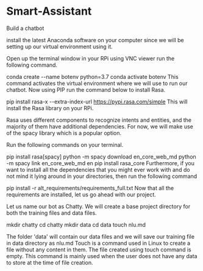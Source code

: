 # Smart-Assistant

Build a chatbot

install the latest Anaconda software on your computer since we will be setting up our virtual environment using it.

Open up the terminal window in your RPi using VNC viewer run the following command.

conda create --name botenv python=3.7
 conda activate botenv
This command activates the virtual environment where we will use to run our chatbot. Now using PIP run the command below to install Rasa.

 pip install rasa-x --extra-index-url https://pypi.rasa.com/simple
This will install the Rasa library on your RPi.

Rasa uses different components to recognize intents and entities, and the majority of them have additional dependencies. For now, we will make use of the spacy library which is a popular option.

Run the following commands on your terminal.

pip install rasa[spacy]
python -m spacy download en_core_web_md
python -m spacy link en_core_web_md en
pip install rasa_core
Furthermore, if you want to install all the dependencies that you might ever work with and do not mind it lying around in your directories, then run the following command

pip install -r alt_requirements/requirements_full.txt
Now that all the requirements are installed, let us go ahead with our project.

Let us name our bot as Chatty. We will create a base project directory for both the training files and data files.

 mkdir chatty
 cd chatty
 mkdir data
 cd data
 touch nlu.md

The folder 'data' will contain our data files and we will save our training file in data directory as nlu.md
Touch is a command used in Linux to create a file without any content in them. The file created using touch command is empty. This command is mainly used when the user does not have any data to store at the time of file creation.
